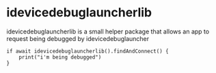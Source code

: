 # idevicedebuglauncherlib

idevicedebuglauncherlib is a small helper package that allows an app to request being debugged by idevicedebuglauncher

    if await idevicedebuglauncherlib().findAndConnect() {
        print("i'm being debugged")
    }
